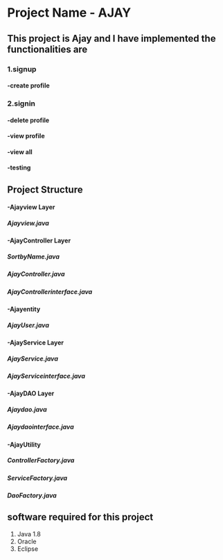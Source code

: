 # Project Name - AJAY
## This project is Ajay and I have implemented the functionalities are
### 1.signup

####   -create profile
### 2.signin
####   -delete profile
####   -view profile
####   -view all
####   -testing
## Project Structure
#### -Ajayview Layer
#####   Ajayview.java
#### -AjayController Layer
#####   SortbyName.java
#####   AjayController.java
#####   AjayControllerinterface.java
#### -Ajayentity
#####   AjayUser.java
#### -AjayService Layer
#####   AjayService.java
#####   AjayServiceinterface.java
#### -AjayDAO Layer
#####   Ajaydao.java
#####   Ajaydaointerface.java
#### -AjayUtility
#####   ControllerFactory.java
#####   ServiceFactory.java
#####   DaoFactory.java
## software required for this project
1. Java 1.8
2. Oracle
3. Eclipse
